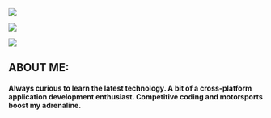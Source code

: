 [![](https://img.shields.io/badge/Gmail-deiividdlk@gmail.com-red)](mailto:deiividdlk@gmail.com)
<!-- [![](https://img.shields.io/badge/Telegram-%zKXDEX-blue)](https://t.me/zKXDEX) -->
[![](https://img.shields.io/badge/Telegram-%zKXDEX-blue)](https://t.me/zKXDEX)

![](https://media.discordapp.net/attachments/826854081989050401/959757869740343356/ReadmeGit.png)

## ABOUT ME: 

#### Always curious to learn the latest technology. A bit of a cross-platform application development enthusiast. Competitive coding and motorsports boost my adrenaline. <br><br>

